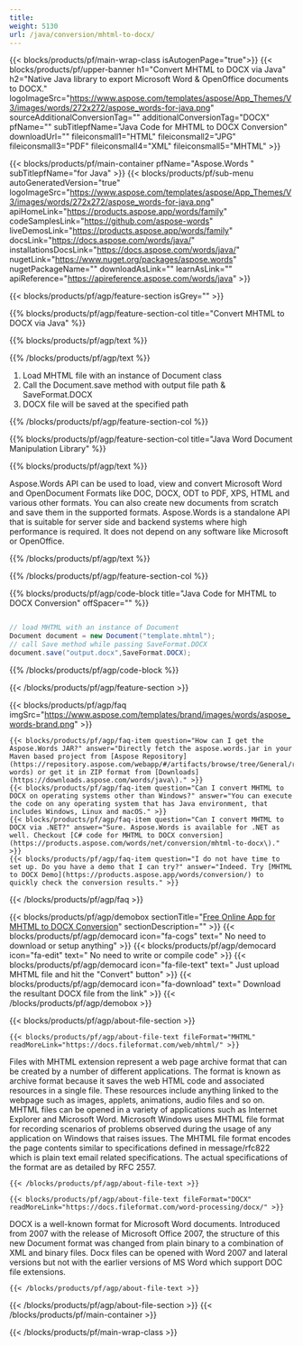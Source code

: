 ```yaml
---
title:  
weight: 5130
url: /java/conversion/mhtml-to-docx/ 
---
```


{{< blocks/products/pf/main-wrap-class isAutogenPage="true">}}
{{< blocks/products/pf/upper-banner h1="Convert MHTML to DOCX via Java" h2="Native Java library to export Microsoft Word & OpenOffice documents to DOCX." logoImageSrc="https://www.aspose.com/templates/aspose/App_Themes/V3/images/words/272x272/aspose_words-for-java.png" sourceAdditionalConversionTag="" additionalConversionTag="DOCX" pfName="" subTitlepfName="Java Code for MHTML to DOCX Conversion" downloadUrl="" fileiconsmall1="HTML" fileiconsmall2="JPG" fileiconsmall3="PDF" fileiconsmall4="XML" fileiconsmall5="MHTML" >}}

{{< blocks/products/pf/main-container pfName="Aspose.Words " subTitlepfName="for Java" >}}
{{< blocks/products/pf/sub-menu autoGeneratedVersion="true" logoImageSrc="https://www.aspose.com/templates/aspose/App_Themes/V3/images/words/272x272/aspose_words-for-java.png" apiHomeLink="https://products.aspose.app/words/family" codeSamplesLink="https://github.com/aspose-words" liveDemosLink="https://products.aspose.app/words/family" docsLink="https://docs.aspose.com/words/java/" installationsDocsLink="https://docs.aspose.com/words/java/" nugetLink="https://www.nuget.org/packages/aspose.words" nugetPackageName="" downloadAsLink="" learnAsLink="" apiReference="https://apireference.aspose.com/words/java" >}}

{{< blocks/products/pf/agp/feature-section isGrey="" >}}

{{% blocks/products/pf/agp/feature-section-col title="Convert MHTML to DOCX via Java" %}}

{{% blocks/products/pf/agp/text %}}

{{% /blocks/products/pf/agp/text %}}

1.  Load MHTML file with an instance of Document class
1.  Call the Document.save method with output file path & SaveFormat.DOCX
1.  DOCX file will be saved at the specified path

{{% /blocks/products/pf/agp/feature-section-col %}}

{{% blocks/products/pf/agp/feature-section-col title="Java Word Document Manipulation Library" %}}

{{% blocks/products/pf/agp/text %}}

 Aspose.Words API can be used to load, view and convert Microsoft Word and OpenDocument Formats like DOC, DOCX, ODT to PDF, XPS, HTML and various other formats. You can also create new documents from scratch and save them in the supported formats. Aspose.Words is a standalone API that is suitable for server side and backend systems where high performance is required. It does not depend on any software like Microsoft or OpenOffice.

{{% /blocks/products/pf/agp/text %}}

{{% /blocks/products/pf/agp/feature-section-col %}}

{{% blocks/products/pf/agp/code-block title="Java Code for MHTML to DOCX Conversion" offSpacer="" %}}

```cs

// load MHTML with an instance of Document
Document document = new Document("template.mhtml");
// call Save method while passing SaveFormat.DOCX
document.save("output.docx",SaveFormat.DOCX);

```

{{% /blocks/products/pf/agp/code-block %}}

{{< /blocks/products/pf/agp/feature-section >}}

{{< blocks/products/pf/agp/faq imgSrc="https://www.aspose.com/templates/brand/images/words/aspose_words-brand.png" >}}

    {{< blocks/products/pf/agp/faq-item question="How can I get the Aspose.Words JAR?" answer="Directly fetch the aspose.words.jar in your Maven based project from [Aspose Repository](https://repository.aspose.com/webapp/#/artifacts/browse/tree/General/repo/com/aspose/aspose-words) or get it in ZIP format from [Downloads](https://downloads.aspose.com/words/java\)." >}}
    {{< blocks/products/pf/agp/faq-item question="Can I convert MHTML to DOCX on operating systems other than Windows?" answer="You can execute the code on any operating system that has Java environment, that includes Windows, Linux and macOS." >}}
    {{< blocks/products/pf/agp/faq-item question="Can I convert MHTML to DOCX via .NET?" answer="Sure. Aspose.Words is available for .NET as well. Checkout [C# code for MHTML to DOCX conversion](https://products.aspose.com/words/net/conversion/mhtml-to-docx\)." >}}
    {{< blocks/products/pf/agp/faq-item question="I do not have time to set up. Do you have a demo that I can try?" answer="Indeed. Try [MHTML to DOCX Demo](https://products.aspose.app/words/conversion/) to quickly check the conversion results." >}}
 
{{< /blocks/products/pf/agp/faq >}}

{{< blocks/products/pf/agp/demobox sectionTitle="[Free Online App for MHTML to DOCX Conversion](https://products.aspose.app/words/conversion/mhtml-to-docx)" sectionDescription="" >}}
        {{< blocks/products/pf/agp/democard icon="fa-cogs" text=" No need to download or setup anything" >}}
        {{< blocks/products/pf/agp/democard icon="fa-edit" text=" No need to write or compile code" >}}
        {{< blocks/products/pf/agp/democard icon="fa-file-text" text=" Just upload MHTML file and hit the \"Convert\" button" >}}
        {{< blocks/products/pf/agp/democard icon="fa-download" text=" Download the resultant DOCX file from the link" >}}
{{< /blocks/products/pf/agp/demobox >}}

{{< blocks/products/pf/agp/about-file-section >}}

    {{< blocks/products/pf/agp/about-file-text fileFormat="MHTML" readMoreLink="https://docs.fileformat.com/web/mhtml/" >}}
Files with MHTML extension represent a web page archive format that can be created by a number of different applications. The format is known as archive format because it saves the web HTML code and associated resources in a single file. These resources include anything linked to the webpage such as images, applets, animations, audio files and so on. MHTML files can be opened in a variety of applications such as Internet Explorer and Microsoft Word. Microsoft Windows uses MHTML file format for recording scenarios of problems observed during the usage of any application on Windows that raises issues. The MHTML file format encodes the page contents similar to specifications defined in message/rfc822 which is plain text email related specifications. The actual specifications of the format are as detailed by RFC 2557.

    {{< /blocks/products/pf/agp/about-file-text >}}

    {{< blocks/products/pf/agp/about-file-text fileFormat="DOCX" readMoreLink="https://docs.fileformat.com/word-processing/docx/" >}}
DOCX is a well-known format for Microsoft Word documents. Introduced from 2007 with the release of Microsoft Office 2007, the structure of this new Document format was changed from plain binary to a combination of XML and binary files. Docx files can be opened with Word 2007 and lateral versions but not with the earlier versions of MS Word which support DOC file extensions.

    {{< /blocks/products/pf/agp/about-file-text >}}

{{< /blocks/products/pf/agp/about-file-section >}}
{{< /blocks/products/pf/main-container >}}
    
{{< /blocks/products/pf/main-wrap-class >}}